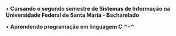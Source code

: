 • **Cursando o segundo semestre de Sistemas de Informação na Universidade Federal de Santa Maria - Bacharelado**

• **Aprendendo programação em linguagem C ⌃-⌃**
